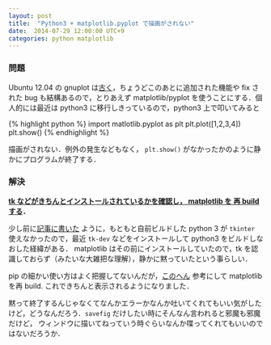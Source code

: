 ```yaml
---
layout: post
title:  "Python3 + matplotlib.pyplot で描画がされない"
date:  2014-07-29 12:00:00 UTC+9
categories: python matplotlib
---
```


### 問題

Ubuntu 12.04 の gnuplot は[古く](https://launchpad.net/ubuntu/precise/+package/gnuplot)，ちょうどこのあとに追加された機能や fix された bug
も結構あるので，とりあえず matplotlib/pyplot を使うことにする．個人的には最近は python3 に移行しきっているので，python3 上で叩いてみると

{% highlight python %}
import matlotlib.pyplot as plt
plt.plot([1,2,3,4])
plt.show()
{% endhighlight %}

描画がされない．例外の発生などもなく， `plt.show()` がなかったかのように静かにプログラムが終了する．

### 解決

**[tk などがきちんとインストールされているかを確認し， matplotlib を 再 build する](http://stackoverflow.com/a/15920545/3026489)．**

少し前に[記事に書いた]({{site.baseurl}}/2014/07/21/python_no_module_tkinter.html) ように，もともと自前ビルドした python 3 が
`tkinter` 使えなかったので，最近 `tk-dev` などをインストールして python3 をビルドしなおした経緯がある．
matplotlib はその前にインストールしていたので，tk を認識しておらず（みたいな大雑把な理解），静かに黙っていたという事らしい．

pip の細かい使い方はよく把握してないんだが，[このへん](http://stackoverflow.com/questions/19548957/) 参考にして matplotlib を再 build.
これできちんと表示されるようになりました．

黙って終了するんじゃなくてなんかエラーかなんか吐いてくれてもいい気がしたけど，どうなんだろう．`savefig` だけしたい時にそんなん言われると邪魔も邪魔だけど，
ウィンドウに描いてねっていう時ぐらいなんか喋ってくれてもいいのではないだろうか．
